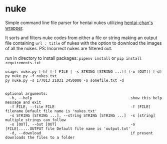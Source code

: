 # nuke
Simple command line file parser for hentai nukes utilizing [hentai-chan's wrapper](https://github.com/hentai-chan/hentai/).

It sorts and filters nuke codes from either a file or string making an output file containing `url : title` of nukes
with the option to download the images of all the nukes. 
PS: Incorrect nukes are filtered out.

run in directory to install packages:
`pipenv install` or `pip install requirements.txt`
```
usage: nuke.py [-h] [-f FILE | -s STRING [STRING ...]] [-o [OUT]] [-d]
py nuke.py -f nukes.txt
py nuke.py -s 177013 21031 3450000 -o somefile.txt -d


optional arguments:
  -h, --help                                            show this help message and exit
  -f FILE, --file FILE                                  -f [FILE] filename Default file name is 'nukes.txt'
  -s STRING [STRING ...], --string STRING [STRING ...]  -s [string] multiple strings can follow
  -o [OUT], --out [OUT]                                 -o [FILE].....OUTPUT file Default file name is 'output.txt'
  -d, --download                                        if present downloads the files to a folder
````
